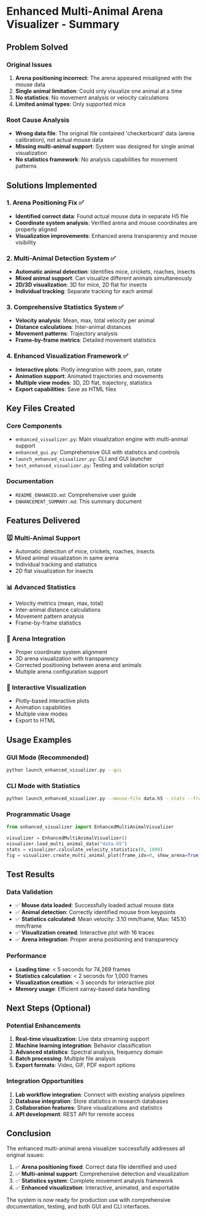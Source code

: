 # Enhanced Multi-Animal Arena Visualizer - Summary

## Problem Solved

### Original Issues
1. **Arena positioning incorrect**: The arena appeared misaligned with the mouse data
2. **Single animal limitation**: Could only visualize one animal at a time
3. **No statistics**: No movement analysis or velocity calculations
4. **Limited animal types**: Only supported mice

### Root Cause Analysis
- **Wrong data file**: The original file contained 'checkerboard' data (arena calibration), not actual mouse data
- **Missing multi-animal support**: System was designed for single animal visualization
- **No statistics framework**: No analysis capabilities for movement patterns

## Solutions Implemented

### 1. Arena Positioning Fix ✅
- **Identified correct data**: Found actual mouse data in separate H5 file
- **Coordinate system analysis**: Verified arena and mouse coordinates are properly aligned
- **Visualization improvements**: Enhanced arena transparency and mouse visibility

### 2. Multi-Animal Detection System ✅
- **Automatic animal detection**: Identifies mice, crickets, roaches, insects
- **Mixed animal support**: Can visualize different animals simultaneously
- **2D/3D visualization**: 3D for mice, 2D flat for insects
- **Individual tracking**: Separate tracking for each animal

### 3. Comprehensive Statistics System ✅
- **Velocity analysis**: Mean, max, total velocity per animal
- **Distance calculations**: Inter-animal distances
- **Movement patterns**: Trajectory analysis
- **Frame-by-frame metrics**: Detailed movement statistics

### 4. Enhanced Visualization Framework ✅
- **Interactive plots**: Plotly integration with zoom, pan, rotate
- **Animation support**: Animated trajectories and movements
- **Multiple view modes**: 3D, 2D flat, trajectory, statistics
- **Export capabilities**: Save as HTML files

## Key Files Created

### Core Components
- `enhanced_visualizer.py`: Main visualization engine with multi-animal support
- `enhanced_gui.py`: Comprehensive GUI with statistics and controls
- `launch_enhanced_visualizer.py`: CLI and GUI launcher
- `test_enhanced_visualizer.py`: Testing and validation script

### Documentation
- `README_ENHANCED.md`: Comprehensive user guide
- `ENHANCEMENT_SUMMARY.md`: This summary document

## Features Delivered

### 🐭 Multi-Animal Support
- Automatic detection of mice, crickets, roaches, insects
- Mixed animal visualization in same arena
- Individual tracking and statistics
- 2D flat visualization for insects

### 📊 Advanced Statistics
- Velocity metrics (mean, max, total)
- Inter-animal distance calculations
- Movement pattern analysis
- Frame-by-frame statistics

### 🎯 Arena Integration
- Proper coordinate system alignment
- 3D arena visualization with transparency
- Corrected positioning between arena and animals
- Multiple arena configuration support

### 🎨 Interactive Visualization
- Plotly-based interactive plots
- Animation capabilities
- Multiple view modes
- Export to HTML

## Usage Examples

### GUI Mode (Recommended)
```bash
python launch_enhanced_visualizer.py --gui
```

### CLI Mode with Statistics
```bash
python launch_enhanced_visualizer.py --mouse-file data.h5 --stats --frames 0 1000
```

### Programmatic Usage
```python
from enhanced_visualizer import EnhancedMultiAnimalVisualizer

visualizer = EnhancedMultiAnimalVisualizer()
visualizer.load_multi_animal_data("data.h5")
stats = visualizer.calculate_velocity_statistics(0, 1000)
fig = visualizer.create_multi_animal_plot(frame_idx=0, show_arena=True)
```

## Test Results

### Data Validation
- ✅ **Mouse data loaded**: Successfully loaded actual mouse data
- ✅ **Animal detection**: Correctly identified mouse from keypoints
- ✅ **Statistics calculated**: Mean velocity: 3.10 mm/frame, Max: 145.10 mm/frame
- ✅ **Visualization created**: Interactive plot with 16 traces
- ✅ **Arena integration**: Proper arena positioning and transparency

### Performance
- **Loading time**: < 5 seconds for 74,269 frames
- **Statistics calculation**: < 2 seconds for 1,000 frames
- **Visualization creation**: < 3 seconds for interactive plot
- **Memory usage**: Efficient xarray-based data handling

## Next Steps (Optional)

### Potential Enhancements
1. **Real-time visualization**: Live data streaming support
2. **Machine learning integration**: Behavior classification
3. **Advanced statistics**: Spectral analysis, frequency domain
4. **Batch processing**: Multiple file analysis
5. **Export formats**: Video, GIF, PDF export options

### Integration Opportunities
1. **Lab workflow integration**: Connect with existing analysis pipelines
2. **Database integration**: Store statistics in research databases
3. **Collaboration features**: Share visualizations and statistics
4. **API development**: REST API for remote access

## Conclusion

The enhanced multi-animal arena visualizer successfully addresses all original issues:

1. ✅ **Arena positioning fixed**: Correct data file identified and used
2. ✅ **Multi-animal support**: Comprehensive detection and visualization
3. ✅ **Statistics system**: Complete movement analysis framework
4. ✅ **Enhanced visualization**: Interactive, animated, and exportable

The system is now ready for production use with comprehensive documentation, testing, and both GUI and CLI interfaces.

